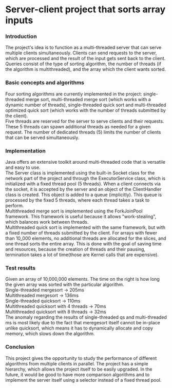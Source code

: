 # Server-client project that sorts array inputs
### Introduction
The project's idea is to function as a multi-threaded server that can serve multiple clients simultaneously. Clients can send requests to the server, which are processed and the result of the input gets sent back to the client. Queries consist of the type of sorting algorithm, the number of threads (if the algorithm is multithreaded), and the array which the client wants sorted.  
### Basic concepts and algorithms
Four sorting algorithms are currently implemented in the project: single-threaded merge sort, multi-threaded merge sort (which works with a dynamic number of threads), single-threaded quick sort and multi-threaded optimized quick sort (which works with the number of threads submitted by the client).  
Five threads are reserved for the server to serve clients and their requests. These 5 threads can spawn additional threads as needed for a given request. The number of dedicated threads (5) limits the number of clients that can be served simultaneously.
### Implementation
Java offers an extensive toolkit around multi-threaded code that is versatile and easy to use.  
The Server class is implemented using the built-in Socket class for the network part of the project and through the ExecutorService class, which is initialized with a fixed thread pool (5 threads). When a client connects via the socket, it is accepted by the server and an object of the ClientHandler class is created. This object is added to a queue (implicitly). This queue is processed by the fixed 5 threads, where each thread takes a task to perform.  
Multithreaded merge sort is implemented using the ForkJoinPool framework. This framework is useful because it allows "work-stealing", which balances work between threads.  
Multithreaded quick sort is implemented with the same framework, but with a fixed number of threads submitted by the client. For arrays with fewer than 10_000 elements, no additional threads are allocated for the slices, and one thread sorts the entire array. This is done with the goal of saving time and resources, because the creation of threads and their pausing, termination takes a lot of time(those are Kernel calls that are expensive).  
### Test results
Given an array of 10,000,000 elements. The time on the right is how long the given array was sorted with the particular algorithm.  
Single-threaded mergesort -> 205ms  
Multithreaded mergesort -> 136ms  
Single-threaded quicksort -> 110ms  
Multithreaded quicksort with 4 threads -> 70ms  
Multithreaded quicksort with 8 threads -> 32ms  
The anomaly regarding the results of single-threaded qs and multi-threaded ms is most likely due to the fact that meregesort itself cannot be in-place unlike quicksort, which means it has to dynamically allocate and copy memory, which slows down the algorithm.  
### Conclusion
This project gives the opportunity to study the performance of different algorithms from multiple clients in parallel. The project has a simple hierarchy, which allows the project itself to be easily upgraded. In the future, it would be good to have more comparison algorithms and to implement the server itself using a selector instead of a fixed thread pool.